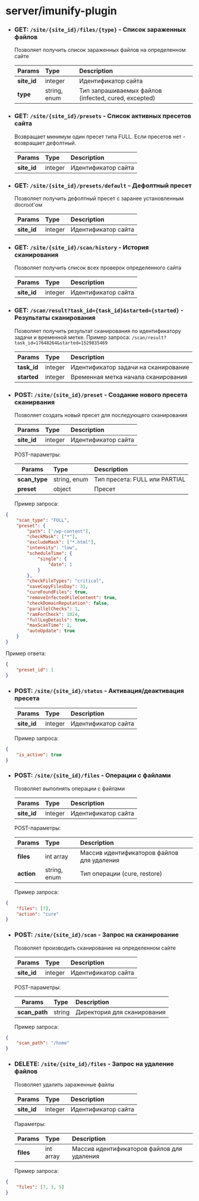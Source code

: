 # server/imunify-plugin

- ### GET: `/site/{site_id}/files/{type}` - Список зараженных файлов
  Позволяет получить список зараженных файлов на определенном сайте

  | Params | Type | Description |
  | ------------- |:------------- | :----- |
  | **site_id** | integer | Идентификатор сайта |
  | **type** | string, enum | Тип запрашиваемых файлов (infected, cured, excepted) |
  
- ### GET: `/site/{site_id}/presets` - Список активных пресетов сайта
  Возвращает минимум один пресет типа FULL. Если пресетов нет - возвращает дефолтный.
  
  | Params | Type | Description |
  | ------------- |:-------------| :-----|
  | **site_id** | integer | Идентификатор сайта |

- ### GET: `/site/{site_id}/presets/default` - Дефолтный пресет
  Позволяет получить дефолтный пресет с заранее установленным docroot'ом

  | Params | Type | Description |
  | ------------- |:-------------| :-----|
  | **site_id** | integer | Идентификатор сайта |

- ### GET: `/site/{site_id}/scan/history` - История сканирования
  Позволяет получить список всех проверок определенного сайта

  | Params | Type | Description |
  | ------------- |:-------------| :-----|
  | **site_id** | integer | Идентификатор сайта |

- ### GET: `/scan/result?task_id={task_id}&started={started}` - Результаты сканирования
  Позволяет получить результат сканирования по идентификатору задачи и временной метке.
  Пример запроса: `/scan/result?task_id=17648264&started=1529835469`

  | Params | Type | Description |
  | ------------- |:-------------| :-----|
  | **task_id** | integer | Идентификатор задачи на сканирование |
  | **started** | integer | Временная метка начала сканирования |

- ### POST: `/site/{site_id}/preset` - Создание нового пресета сканирвания
  Позволяет создать новый пресет для последующего сканирования

  | Params | Type | Description |
  | ------------- |:-------------| :-----|
  | **site_id** | integer | Идентификатор сайта |

  POST-параметры:

  | Params | Type | Description |
  | ------------- |:-------------| :-----|
  | **scan_type** | string, enum | Тип пресета: FULL или PARTIAL |
  | **preset** | object | Пресет |

  Пример запроса:

```json
{
    "scan_type": "FULL",
    "preset": {
        "path": ["/wp-content"],
        "checkMask": ["*"],
        "excludeMask": ["*.html"],
        "intensity": "low",
        "scheduleTime": {
            "single": {
                "date": 1
            }
        },
        "checkFileTypes": "critical",
        "saveCopyFilesDay": 31,
        "cureFoundFiles": true,
        "removeInfectedFileContent": true,
        "checkDomainReputation": false,
        "parallelChecks": 1,
        "ramForCheck": 1024,
        "fullLogDetails": true,
        "maxScanTime": 1,
        "autoUpdate": true
    }
}
```
Пример ответа:
```json
{
    "preset_id": 1
}
```

- ### POST: `/site/{site_id}/status` - Активация/деактивация пресета

  | Params | Type | Description |
  | ------------- |:-------------| :-----|
  | **site_id** | integer | Идентификатор сайта |


  Пример запроса:

```json
{
	"is_active": true
}
```

- ### POST: `/site/{site_id}/files` - Операции с файлами
  Позволяет выполнять операции с файлами

  | Params | Type | Description |
  | ------------- |:-------------| :-----|
  | **site_id** | integer | Идентификатор сайта |

  POST-параметры:
 
  | Params | Type | Description |
  | ------------- |:-------------| :-----|
  | **files** | int array | Массив идентификаторов файлов для удаления |
  | **action** | string, enum | Тип операции (cure, restore) |

  Пример запроса:

```json
{
	"files": [7],
	"action": "cure"
}
```

- ### POST: `/site/{site_id}/scan` - Запрос на сканирование
  Позволяет производить сканирование на определенном сайте

  | Params | Type | Description |
  | ------------- |:-------------| :-----|
  | **site_id** | integer | Идентификатор сайта |

  POST-параметры:
  
  | Params | Type | Description |
  | ------------- |:-------------| :-----|
  | **scan_path** | string | Директория для сканирования |

  Пример запроса:

```json
{
	"scan_path": "/home"
}
```

- ### DELETE: `/site/{site_id}/files` - Запрос на удаление файлов
  Позволяет удалить зараженные файлы

  | Params | Type | Description |
  | ------------- |:-------------| :-----|
  | **site_id** | integer | Идентификатор сайта |

  Параметры:
 
  | Params | Type | Description |
  | ------------- |:-------------| :-----|
  | **files** | int array | Массив идентификаторов файлов для удаления |

  Пример запроса:

```json
{
	"files": [7, 3, 5]
}
```
